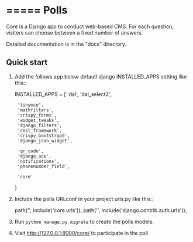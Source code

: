 =====
Polls
=====

Core is a Django app to conduct web-based CMS. For each question,
visitors can choose between a fixed number of answers.

Detailed documentation is in the "docs" directory.

Quick start
-----------

1. Add the follows app below defautl django INSTALLED_APPS setting like this::

    INSTALLED_APPS = [
        'dal',
        'dal_select2',

        'tinymce',
        'mathfilters',
        'crispy_forms',
        'widget_tweaks',
        'django_filters',
        'rest_framework',
        'crispy_bootstrap5',
        'django_json_widget',

        'qr_code',
        'django_ace',
        'notifications',
        'phonenumber_field',

        'core'
    ]

2. Include the polls URLconf in your project urls.py like this::

    path('', include('core.urls')),
    path('', include('django.contrib.auth.urls')),

3. Run ``python manage.py migrate`` to create the polls models.

4. Visit http://127.0.0.1:8000/core/ to participate in the poll.